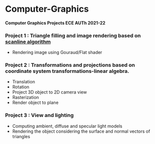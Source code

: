# Computer-Graphics

#### Computer Graphics Projects ECE AUTh 2021-22          
### Project 1 : Triangle filling and image rendering based on [scanline algorithm](https://hackernoon.com/computer-graphics-scan-line-polygon-fill-algorithm-3cb47283df60)
- Rendering image using Gouraud/Flat shader
### Project 2 : Transformations and projections based on coordinate system transformations-linear algebra.
- Translation
- Rotation
- Project 3D object to 2D camera view
- Rasterization 
- Render object to plane
### Project 3 : View and lighting
- Computing ambient, diffuse and specular light models
- Rendering the object considering the surface and normal vectors of triangles
